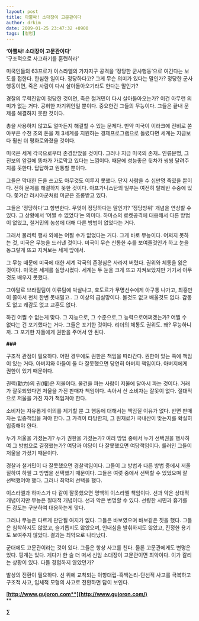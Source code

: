 ```yaml
---
layout: post
title: 아뿔싸! 소대장이 고문관이다
author: drkim
date: 2009-01-25 23:47:32 +0900
tags: [컬럼]
---
```

**‘아뿔싸! 소대장이 고문관이다’**  
'구조적으로 사고하기를 훈련하라'

미국인들의 63프로가 이스라엘의 가자지구 공격을 ‘정당한 군사행동’으로 여긴다는 보도를 접한다. 한심한 일이다. 정당하다고? 그게 무슨 의미가 있다는 말인가? 정당한 군사행동이면, 죽은 사람이 다시 살아돌아오기라도 한다는 말인가? 

경찰의 무력진압이 정당한 것이면, 죽은 철거민이 다시 살아돌아오는가? 이건 아무런 의미가 없는 거다. 공허한 자기위안일 뿐이다. 중요한건 그들의 무능이다. 그들은 끝내 문제를 해결하지 못한 것이다.

총을 사용하지 않고도 얼마든지 해결할 수 있는 문제다. 만약 미국이 이라크에 전비로 쏟아부은 수천 조의 돈을 제 3세계를 지원하는 경제프로그램으로 돌렸다면 세계는 지금보다 훨씬 더 평화로와졌을 것이다. 

미국은 세계 각국으로부터 존경받았을 것이다. 그러나 지금 미국의 존재.. 인류문명, 그 진보의 앞길에 똥차가 가로막고 있다는 느낌이다. 때문에 성능좋은 뒷차가 씽씽 달려주지를 못한다. 답답하고 원통할 뿐이다. 

그들은 막대한 돈을 쓰고도 아무것도 이루지 못했다. 단지 사람을 수 십만명 죽였을 뿐이다. 전혀 문제를 해결하지 못한 것이다. 아프가니스탄의 일부는 여전히 탈레반 수중에 있다. 쫓겨간 러시아군처럼 미군은 조롱받고 있다. 

그들은 ‘정당하다’고 항변한다. 무엇이 정당하다는 말인가? '정당방위' 개념을 연상할 수 있다. 그 상황에서 ‘어쩔 수 없었다’는 의미다. 하마스의 로켓공격에 대응해서 다른 방법이 없었고, 철거민의 농성에 대해 다른 방법이 없었다는 거다.

그래서 물리력 행사 외에는 어쩔 수가 없었다는 거다. 그게 바로 무능이다. 어쩌지 못하는 것, 미국은 무능을 드러낸 것이다. 미국이 무슨 신통한 수를 보여줄것인가 하고 눈을 동그랗게 뜨고 지켜보는 세계 앞에서.

그 무능 때문에 미국에 대한 세계 각국의 존경심은 사라져 버렸다. 권위와 체통을 잃은 것이다. 미국은 세계를 실망시켰다. 세계는 두 눈을 크게 뜨고 지켜보았지만 거기서 아무것도 배우지 못했다.

그야말로 브라질팀이 이류팀에 박살나고, 효도르가 무명선수에게 아구통 나가고, 최홍만이 쫄아서 펀치 한번 못내밀고.. 그 이상의 급실망이다. 볼것도 없고 배울것도 없다. 감동도 없고 쾌감도 없고 교훈도 없다.

하긴 어쩔 수 없는게 맞다. 그 지능으로, 그 수준으로,그 능력으로어쩌겠는가? 어쩔 수 없다는 건 포기했다는 거다. 그들은 포기한 것이다. 리더의 체통도 권위도. 왜? 무능하니까. 그 포기한 자들에게 권한을 주어서 안 된다.

**###**

구조적 관점이 필요하다. 어떤 경우에도 권한은 책임을 따라간다. 권한이 있는 쪽에 책임이 있는 거다. 아버지와 아들이 둘 다 잘못했으면 당연히 아버지 책임이다. 아버지에게 권한이 있기 때문이다.

권력(勸力)의 권(權)은 저울이다. 물건을 파는 사람이 저울에 달아서 파는 것이다. 거래가 잘못되었다면 저울을 가진 판매자 책임이다. 속아서 산 소비자는 잘못이 없다. 절대적으로 저울을 가진 자가 책임져야 한다.

소비자는 자유롭게 이의를 제기할 뿐 그 행동에 대해서는 책임질 이유가 없다. 반면 판매자는 입증책임을 져야 한다. 그 가격이 타당한지, 그 원재료가 국내산이 맞는지를 확실히 입증해야 한다.

누가 저울을 가졌는가? 누가 권한을 가졌는가? 여러 방법 중에서 누가 선택권을 행사하여 그 방법으로 결정했는가? 여당과 야당이 다 잘못했으면 여당책임이다. 룰러인 그들이 저울을 가졌기 때문이다. 

경찰과 철거민이 다 잘못했으면 경찰책임이다. 그들이 그 방법과 다른 방법 중에서 저울질하여 하필 그 방법을 선택했기 때문이다. 그들은 여럿 중에서 선택할 수 있었으며 잘 선택했어야 했다. 그러나 최악의 선택을 했다.

이스라엘과 하마스가 다 같이 잘못했으면 명백히 이스라엘 책임이다. 선과 악은 상대적 개념이지만 무능은 절대적 개념이다. 선과 악은 변명할 수 있다. 선량한 시민과 흉기를 든 강도는 구분하여 대응하는게 맞다.

그러나 무능은 다르게 판단될 여지가 없다. 그들은 바보였으며 바보같은 짓을 했다. 그들은 침착하지도 않았고, 슬기롭지도 않았으며, 인내심을 발휘하지도 않았고, 진정한 용기도 보여주지 않았다. 결과는 최악으로 나타났다.

군대에도 고문관이라는 것이 있다. 그들은 항상 사고를 친다. 물론 고문관에게도 변명은 있다. 핑계는 있다. 게다가 한 술 더 떠서 신임 소대장이 고문관이면 최악이다. 이가 갈리는 상황이 있다. 다들 경험하지 않았던가?

발상의 전환이 필요하다. 선 위에 교착되는 이항대립-흑백논리-단선적 사고를 극복하고 구조적 사고, 입체적 모형의 사고로 전환하면 답이 보인다.

[**http://www.gujoron.com**](http://www.gujoron.com/)**  
** 

**∑**
